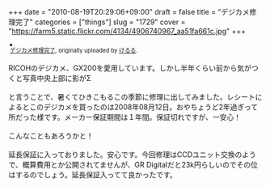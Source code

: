 +++
date = "2010-08-19T20:29:06+09:00"
draft = false
title = "デジカメ修理完了"
categories = ["things"]
slug = "1729"
cover = "https://farm5.static.flickr.com/4134/4906740967_aa51fa661c.jpg"
+++

<div style="text-align: left; padding: 3px;">
<a href="https://www.flickr.com/photos/keruru/4906740967/" title="photo sharing"><img src="https://farm5.static.flickr.com/4134/4906740967_aa51fa661c.jpg" style="border: solid 2px #000000;" alt="" /></a>
<br />
<span style="font-size: 0.8em; margin-top: 0px;"><a href="https://www.flickr.com/photos/keruru/4906740967/">デジカメ修理完了</a>, originally uploaded by <a href="https://www.flickr.com/people/keruru/">けるる</a>.</span>
</div>
<p>
RICOHのデジカメ、GX200を愛用しています。しかし半年くらい前から気がつくと写真中央上部に影がΣ<br />
<br />
と言うことで、暑くてひきこもるこの季節に修理に出してみました。レシートによるとこのデジカメを買ったのは2008年08月12日。おやちょうど2年過ぎって所だった様です。メーカー保証期間は１年間。保証切れですが、一安心！<br />
<br />
こんなこともあろうかと！<br />
<br />
延長保証に入っておりました。安心です。今回修理はCCDユニット交換のようで、概算費用とか公開されてませんが、GR Digitalだと23k円らしいのでその位はするのでしょう。延長保証入ってて良かったです。
</p>
